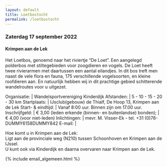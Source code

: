 ```yaml
---
layout: default
title: Loetbostocht
permalink: /loetbostocht
---
```

### Zaterdag 17 september 2022

#### Krimpen aan de Lek

Het Loetbos, genoemd naar het riviertje “De Loet”. Een aangelegd polderbos met stiltegebieden voor zoogdieren en vogels. De Loet heeft twee rivierarmen met daartussen een aantal eilandjes. In dit bos treft men naast de vele flora en fauna, 175 verschillende vogelsoorten, en kleine roofdieren aan. En natuurlijk hebben wij in dit prachtige gebied schitterende wandelroutes voor u uitgezet.

Organisatie:       | Wandelsportvereniging Kinderdijk
Afstanden:         | 5 - 10 - 15 - 20 - 30 km
Startplaats:       | IJsclub(gebouw) de Thialf, De Hoop 13, Krimpen aan de Lek
Start- & eindtijd: | Vanaf 8:00 uur. Binnen zijn om 17.00 uur.
Inschrijfgeld:     | &euro; 3,00 (leden erkende (binnen- en buitenlandse) bonden);
                   | &euro; 4,00 (voor niet-leden)
Inlichtingen:      | mevr. M. Visser-Ek - tel. +31 (0)78-<span id="dummy">DUMMY</span>6158<span id="dummy">DUMMY</span>842
E-mail:            | <span id="mail-algemeen"></span>

Hoe komt u in Krimpen aan de Lek:  
Ligt aan de provinciale weg (N210) tussen Schoonhoven en Krimpen aan de IJssel.  
U kunt ook via Kinderdijk en daarna overvaren naar Krimpen aan de Lek.

{% include email_algemeen.html %}
